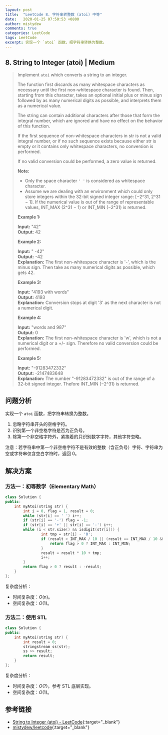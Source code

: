 ```yaml
---
layout: post
title:  "LeetCode 8. 字符串转整数 (atoi) 中等"
date:   2020-01-25 07:50:53 +0800
author: mistydew
comments: true
categories: LeetCode
tags: LeetCode
excerpt: 实现一个 `atoi` 函数，把字符串转换为整数。
---
```

## 8. String to Integer (atoi) | Medium

> Implement `atoi` which converts a string to an integer.
> 
> The function first discards as many whitespace characters as necessary until the first non-whitespace character is found. Then, starting from this character, takes an optional initial plus or minus sign followed by as many numerical digits as possible, and interprets them as a numerical value.
> 
> The string can contain additional characters after those that form the integral number, which are ignored and have no effect on the behavior of this function.
> 
> If the first sequence of non-whitespace characters in str is not a valid integral number, or if no such sequence exists because either str is empty or it contains only whitespace characters, no conversion is performed.
> 
> If no valid conversion could be performed, a zero value is returned.
> 
> **Note:**
> 
> * Only the space character `' '` is considered as whitespace character.
> * Assume we are dealing with an environment which could only store integers within the 32-bit signed integer range: [−2^31,  2^31 − 1]. If the numerical value is out of the range of representable values, INT_MAX (2^31 − 1) or INT_MIN (−2^31) is returned.
> 
> **Example 1:**
> 
> **Input:** "42"<br>
> **Output:** 42
> 
> **Example 2:**
> 
> **Input:** "   -42"<br>
> **Output:** -42<br>
> **Explanation:** The first non-whitespace character is '-', which is the minus sign.
>              Then take as many numerical digits as possible, which gets 42.
> 
> **Example 3:**
> 
> **Input:** "4193 with words"<br>
> **Output:** 4193<br>
> **Explanation:** Conversion stops at digit '3' as the next character is not a numerical digit.
> 
> **Example 4:**
> 
> **Input:** "words and 987"<br>
> **Output:** 0<br>
> **Explanation:** The first non-whitespace character is 'w', which is not a numerical 
>              digit or a +/- sign. Therefore no valid conversion could be performed.
> 
> **Example 5:**
> 
> **Input:** "-91283472332"<br>
> **Output:** -2147483648<br>
> **Explanation:** The number "-91283472332" is out of the range of a 32-bit signed integer.
>              Thefore INT_MIN (−2^31) is returned.

## 问题分析

实现一个 `atoi` 函数，把字符串转换为整数。

1. 忽略字符串开头的空格字符。
2. 识别第一个非空格字符是否为正负号。
3. 除第一个非空格字符外，紧挨着的只识别数字字符，其他字符忽略。

注意：若字符串中第一个非空格字符不是有效的整数（含正负号）字符、字符串为空或字符串仅含空白字符时，返回 0。

## 解决方案

### 方法一：初等数学（Elementary Math）

```cpp
class Solution {
public:
    int myAtoi(string str) {
        int i = 0, flag = 1, result = 0;
        while (str[i] == ' ') i++;
        if (str[i] == '-') flag = -1;
        if (str[i] == '+' || str[i] == '-') i++;
        while (i < str.size() && isdigit(str[i])) {
                int tmp = str[i] - '0';
                if (result > INT_MAX / 10 || (result == INT_MAX / 10 && tmp > 7)) {
                    return flag > 0 ? INT_MAX : INT_MIN;
                }
                result = result * 10 + tmp;
                i++;
        }
        return flag > 0 ? result : -result;
    }
};
```

复杂度分析：
* 时间复杂度：_O_(n)。
* 空间复杂度：_O_(1)。

### 方法二：使用 STL

```cpp
class Solution {
public:
    int myAtoi(string str) {
        int result = 0;
        stringstream ss(str);
        ss >> result;
        return result;
    }
};
```

复杂度分析：
* 时间复杂度：_O_(?)，参考 STL 底层实现。
* 空间复杂度：_O_(1)。

## 参考链接

* [String to Integer (atoi) - LeetCode](https://leetcode.com/problems/string-to-integer-atoi/){:target="_blank"}
* [mistydew/leetcode](https://github.com/mistydew/leetcode){:target="_blank"}
